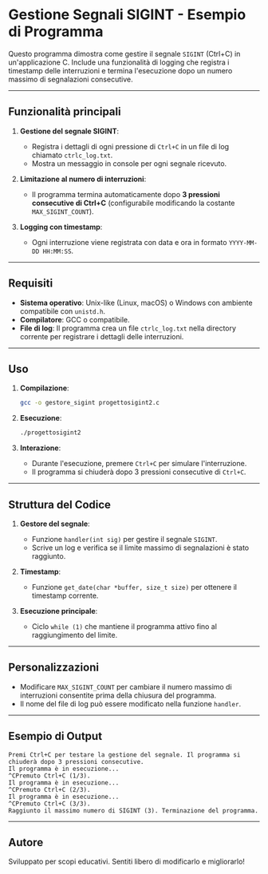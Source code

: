 # Gestione Segnali SIGINT - Esempio di Programma

Questo programma dimostra come gestire il segnale `SIGINT` (Ctrl+C) in un'applicazione C. Include una funzionalità di logging che registra i timestamp delle interruzioni e termina l'esecuzione dopo un numero massimo di segnalazioni consecutive.

---

## Funzionalità principali

1. **Gestione del segnale SIGINT**: 
   - Registra i dettagli di ogni pressione di `Ctrl+C` in un file di log chiamato `ctrlc_log.txt`.
   - Mostra un messaggio in console per ogni segnale ricevuto.

2. **Limitazione al numero di interruzioni**:
   - Il programma termina automaticamente dopo **3 pressioni consecutive di Ctrl+C** (configurabile modificando la costante `MAX_SIGINT_COUNT`).

3. **Logging con timestamp**:
   - Ogni interruzione viene registrata con data e ora in formato `YYYY-MM-DD HH:MM:SS`.

---

## Requisiti

- **Sistema operativo**: Unix-like (Linux, macOS) o Windows con ambiente compatibile con `unistd.h`.
- **Compilatore**: GCC o compatibile.
- **File di log**: Il programma crea un file `ctrlc_log.txt` nella directory corrente per registrare i dettagli delle interruzioni.

---

## Uso

1. **Compilazione**:
   ```bash
   gcc -o gestore_sigint progettosigint2.c
   ```

2. **Esecuzione**:
   ```bash
   ./progettosigint2
   ```

3. **Interazione**:
   - Durante l'esecuzione, premere `Ctrl+C` per simulare l'interruzione.
   - Il programma si chiuderà dopo 3 pressioni consecutive di `Ctrl+C`.

---

## Struttura del Codice

1. **Gestore del segnale**:
   - Funzione `handler(int sig)` per gestire il segnale `SIGINT`.
   - Scrive un log e verifica se il limite massimo di segnalazioni è stato raggiunto.

2. **Timestamp**:
   - Funzione `get_date(char *buffer, size_t size)` per ottenere il timestamp corrente.

3. **Esecuzione principale**:
   - Ciclo `while (1)` che mantiene il programma attivo fino al raggiungimento del limite.

---

## Personalizzazioni

- Modificare `MAX_SIGINT_COUNT` per cambiare il numero massimo di interruzioni consentite prima della chiusura del programma.
- Il nome del file di log può essere modificato nella funzione `handler`.

---

## Esempio di Output

```plaintext
Premi Ctrl+C per testare la gestione del segnale. Il programma si chiuderà dopo 3 pressioni consecutive.
Il programma è in esecuzione...
^CPremuto Ctrl+C (1/3).
Il programma è in esecuzione...
^CPremuto Ctrl+C (2/3).
Il programma è in esecuzione...
^CPremuto Ctrl+C (3/3).
Raggiunto il massimo numero di SIGINT (3). Terminazione del programma.
```

---

## Autore

Sviluppato per scopi educativi. Sentiti libero di modificarlo e migliorarlo!
